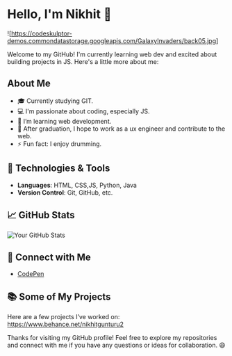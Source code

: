 # Hello, I'm Nikhit 👋

![https://codeskulptor-demos.commondatastorage.googleapis.com/GalaxyInvaders/back05.jpg]  <!-- Replace with your profile image -->

Welcome to my GitHub! I'm currently learning web dev and excited about building projects in JS. Here's a little more about me:

## About Me
- 🎓 Currently studying GIT.
- 💻 I'm passionate about coding, especially JS.
- 🌱 I’m learning web development.
- 🚀 After graduation, I hope to work as a ux engineer and contribute to the web.
- ⚡ Fun fact: I enjoy drumming.

## 🔧 Technologies & Tools
- **Languages**: HTML, CSS,JS, Python, Java
- **Version Control**: Git, GitHub, etc.

## 📈 GitHub Stats
![Your GitHub Stats](https://github-readme-stats.vercel.app/api?username=YourUsername&show_icons=true&hide_title=true)  <!-- GitHub Stats Widget -->

## 🔗 Connect with Me
- [CodePen](https://codepen.io/ngunturugit/) <!-- Replace with your CodePen profile link -->

## 📚 Some of My Projects
Here are a few projects I’ve worked on:
https://www.behance.net/nikhitgunturu2

Thanks for visiting my GitHub profile! Feel free to explore my repositories and connect with me if you have any questions or ideas for collaboration. 😄
